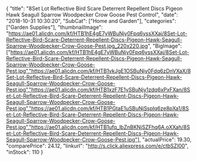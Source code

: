 {
	"title": "8Set Lot Reflective Bird Scare Deterrent Repellent Discs Pigeon Hawk Seagull Sparrow Woodpecker Crow Goose Pest Control",
	"date": "2018-10-31 10:30:20",
	"SubCat": ["Home and Garden"],
	"categories": ["Garden Supplies"],
	"thumbnailImage": "https://ae01.alicdn.com/kf/HTB1hE4gE7yWBuNjy0Fpq6yssXXaj/8Set-Lot-Reflective-Bird-Scare-Deterrent-Repellent-Discs-Pigeon-Hawk-Seagull-Sparrow-Woodpecker-Crow-Goose-Pest.jpg_220x220.jpg",
	"BigImage": ["https://ae01.alicdn.com/kf/HTB1hE4gE7yWBuNjy0Fpq6yssXXaj/8Set-Lot-Reflective-Bird-Scare-Deterrent-Repellent-Discs-Pigeon-Hawk-Seagull-Sparrow-Woodpecker-Crow-Goose-Pest.jpg","https://ae01.alicdn.com/kf/HTB1vkJgE1OSBuNjy0Fdq6zDnVXaX/8Set-Lot-Reflective-Bird-Scare-Deterrent-Repellent-Discs-Pigeon-Hawk-Seagull-Sparrow-Woodpecker-Crow-Goose-Pest.jpg","https://ae01.alicdn.com/kf/HTB1xzF7E1ySBuNjy1zdq6xPxFXan/8Set-Lot-Reflective-Bird-Scare-Deterrent-Repellent-Discs-Pigeon-Hawk-Seagull-Sparrow-Woodpecker-Crow-Goose-Pest.jpg","https://ae01.alicdn.com/kf/HTB1PGtaE1uSBuNjSsplq6ze8pXa1/8Set-Lot-Reflective-Bird-Scare-Deterrent-Repellent-Discs-Pigeon-Hawk-Seagull-Sparrow-Woodpecker-Crow-Goose-Pest.jpg","https://ae01.alicdn.com/kf/HTB1ufq_lbZnBKNjSZFhq6A.oXXah/8Set-Lot-Reflective-Bird-Scare-Deterrent-Repellent-Discs-Pigeon-Hawk-Seagull-Sparrow-Woodpecker-Crow-Goose-Pest.jpg"],
	"actualPrice": 19.30,
	"comparePrice": 24.12,
	"linkurl": "http://s.click.aliexpress.com/e/ctbSZI00",
	"inStock": 110
}
